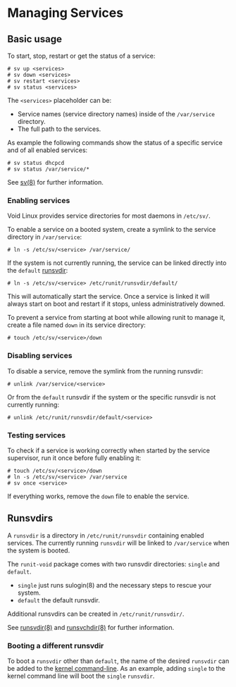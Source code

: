 # Managing Services

## Basic usage

To start, stop, restart or get the status of a service:

```
# sv up <services>
# sv down <services>
# sv restart <services>
# sv status <services>
```

The `<services>` placeholder can be:

- Service names (service directory names) inside of the `/var/service`
   directory.
- The full path to the services.

As example the following commands show the status of a specific service and of
all enabled services:

```
# sv status dhcpcd
# sv status /var/service/*
```

See [sv(8)](https://man.voidlinux.org/sv.8) for further information.

### Enabling services

Void Linux provides service directories for most daemons in `/etc/sv/`.

To enable a service on a booted system, create a symlink to the service
directory in `/var/service`:

```
# ln -s /etc/sv/<service> /var/service/
```

If the system is not currently running, the service can be linked directly into
the `default` [runsvdir](#runsvdirs):

```
# ln -s /etc/sv/<service> /etc/runit/runsvdir/default/
```

This will automatically start the service. Once a service is linked it will
always start on boot and restart if it stops, unless administratively downed.

To prevent a service from starting at boot while allowing runit to manage it,
create a file named `down` in its service directory:

```
# touch /etc/sv/<service>/down
```

### Disabling services

To disable a service, remove the symlink from the running runsvdir:

```
# unlink /var/service/<service>
```

Or from the `default` runsvdir if the system or the specific runsvdir is not
currently running:

```
# unlink /etc/runit/runsvdir/default/<service>
```

### Testing services

To check if a service is working correctly when started by the service
supervisor, run it once before fully enabling it:

```
# touch /etc/sv/<service>/down
# ln -s /etc/sv/<service> /var/service
# sv once <service>
```

If everything works, remove the `down` file to enable the service.

## Runsvdirs

A `runsvdir` is a directory in `/etc/runit/runsvdir` containing enabled
services. The currently running `runsvdir` will be linked to `/var/service` when
the system is booted.

The `runit-void` package comes with two runsvdir directories: `single` and
`default`.

- `single` just runs sulogin(8) and the necessary steps to rescue your system.
- `default` the default runsvdir.

Additional runsvdirs can be created in `/etc/runit/runsvdir/`.

See [runsvdir(8)](https://man.voidlinux.org/runsvdir.8) and
[runsvchdir(8)](https://man.voidlinux.org/runsvchdir.8) for further information.

### Booting a different runsvdir

To boot a `runsvdir` other than `default`, the name of the desired `runsvdir`
can be added to the [kernel command-line](../kernel.html#cmdline). As an
example, adding `single` to the kernel command line will boot the `single`
`runsvdir`.
